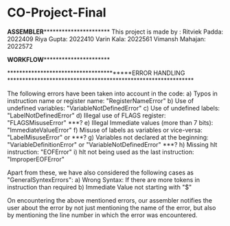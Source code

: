 # CO-Project-Final
****************************************ASSEMBLER**************************************************************
This project is made by : 
			Ritviek Padda:    2022409
            Riya Gupta:       2022410
            Varin Kala:       2022561
            Vimansh Mahajan:  2022572 
           
****************************************WORKFLOW**************************************************************


****************************************ERROR HANDLING **************************************************************

The following errors have been taken into account in the code: 
a) Typos in instruction name or register name: "RegisterNameError" 
b) Use of undefined variables: "VariableNotDefinedError"
c) Use of undefined labels: "LabelNotDefinedError"
d) Illegal use of FLAGS register: "FLAGSMisuseError" ***?
e) Illegal Immediate values (more than 7 bits): "ImmediateValueError"
f) Misuse of labels as variables or vice-versa: "LabelMisuseError" or ***?
g) Variables not declared at the beginning: "VariableDefinitionError" or "VariableNotDefinedError" ***?
h) Missing hlt instruction: "EOFError"
i) hlt not being used as the last instruction: "ImproperEOFError"

Apart from these, we have also considered the following cases as "GeneralSyntexErrors":
a) Wrong Syntax: If there are more tokens in instruction than required
b) Immediate Value not starting with "$"

On encountering the above mentioned errors, our assembler notifies the user about the error by not just mentioning the name of the error, but also by mentioning the line number in which the error was encountered.



